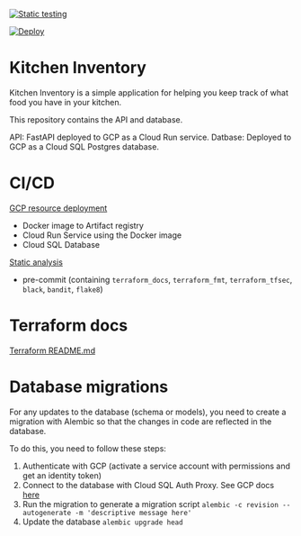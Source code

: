 [![Static testing](https://github.com/scottmacleod317/kitchen-inventory/actions/workflows/static-testing.yaml/badge.svg)](https://github.com/scottmacleod317/kitchen-inventory/actions/workflows/static-testing.yaml)

[![Deploy](https://github.com/scottmacleod317/kitchen-inventory/actions/workflows/deploy.yaml/badge.svg)](https://github.com/scottmacleod317/kitchen-inventory/actions/workflows/deploy.yaml)

# Kitchen Inventory
Kitchen Inventory is a simple application for helping you keep track of what food you have in your kitchen.

This repository contains the API and database.

API: FastAPI deployed to GCP as a Cloud Run service.
Datbase: Deployed to GCP as a Cloud SQL Postgres database.

# CI/CD
[GCP resource deployment](.github/workflows/deploy.yaml)
* Docker image to Artifact registry
* Cloud Run Service using the Docker image
* Cloud SQL Database

[Static analysis](.github/workflows/static-testing.yaml)
* pre-commit (containing `terraform_docs`, `terraform_fmt`, `terraform_tfsec`, `black`, `bandit`, `flake8`)


# Terraform docs
[Terraform README.md](terraform/README.md)

# Database migrations
For any updates to the database (schema or models), you need to create a migration with Alembic so that the changes in code are reflected in the database.

To do this, you need to follow these steps:
1. Authenticate with GCP (activate a service account with permissions and get an identity token)
2. Connect to the database with Cloud SQL Auth Proxy. See GCP docs [here](https://cloud.google.com/sql/docs/postgres/sql-proxy)
3. Run the migration to generate a migration script `alembic -c revision --autogenerate -m 'descriptive message here'`
4. Update the database `alembic upgrade head`
